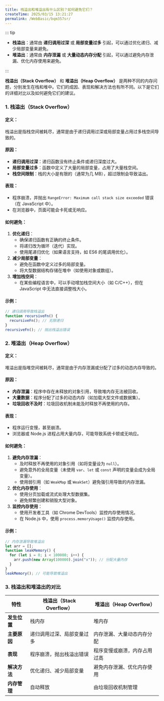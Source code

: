 ```yaml
---
title: 栈溢出和堆溢出有什么区别？如何避免它们？
createTime: 2025/03/15 13:21:27
permalink: /WebBasic/bqm357sr/
---
```


::: tip

- **栈溢出**：通常由 **递归调用过深** 或 **局部变量过多** 引起，可以通过优化递归、减少局部变量来避免。
- **堆溢出**：通常由 **内存泄漏** 或 **大量动态内存分配** 引起，可以通过避免内存泄漏、优化内存使用来避免。

:::

**栈溢出（Stack Overflow）** 和 **堆溢出（Heap Overflow）** 是两种不同的内存问题，分别发生在栈和堆中。它们的成因、表现和解决方法也有所不同。以下是它们的详细对比以及如何避免它们的建议。

### 1. **栈溢出（Stack Overflow）**

#### 定义：

栈溢出是指栈空间被耗尽，通常是由于递归调用过深或局部变量占用过多栈空间导致的。

#### 原因：

- **递归调用过深**：递归函数没有终止条件或递归深度过大。
- **局部变量过多**：函数中定义了大量的局部变量，占用了大量栈空间。
- **栈空间限制**：栈的大小是有限的（通常为几 MB），超过限制会导致溢出。

#### 表现：

- 程序崩溃，并抛出 `RangeError: Maximum call stack size exceeded` 错误（在 JavaScript 中）。
- 在浏览器中，页面可能会卡死或无响应。

#### 如何避免：

1. **优化递归**：
   - 确保递归函数有正确的终止条件。
   - 将递归改为循环（迭代）实现。
   - 使用尾递归优化（如果语言支持，如 ES6 的尾调用优化）。
2. **减少局部变量**：
   - 避免在函数中定义过多的局部变量。
   - 将大型数据结构存储在堆中（如使用对象或数组）。
3. **增加栈空间**：
   - 在某些编程语言中，可以手动增加栈空间大小（如 C/C++），但在 JavaScript 中无法直接调整栈大小。

#### 示例：

```javascript
// 递归调用导致栈溢出
function recursiveFn() {
  recursiveFn(); // 无限递归
}
recursiveFn(); // 抛出栈溢出错误
```

### 2. **堆溢出（Heap Overflow）**

#### 定义：

堆溢出是指堆空间被耗尽，通常是由于内存泄漏或分配了过多的动态内存导致的。

#### 原因：

- **内存泄漏**：程序中存在未释放的对象引用，导致堆内存无法被回收。
- **大量数据**：程序分配了过多的动态内存（如加载大型文件或数据集）。
- **垃圾回收不及时**：垃圾回收机制未能及时释放不再使用的内存。

#### 表现：

- 程序运行变慢，甚至崩溃。
- 浏览器或 Node.js 进程占用大量内存，可能导致系统卡顿或无响应。

#### 如何避免：

1. **避免内存泄漏**：
   - 及时释放不再使用的对象引用（如将变量设为 `null`）。
   - 避免意外的全局变量（未使用 `var`、`let` 或 `const` 声明的变量会成为全局变量）。
   - 使用弱引用（如 `WeakMap` 或 `WeakSet`）避免强引用导致的内存泄漏。
2. **优化内存使用**：
   - 使用分页加载或流式处理大型数据集。
   - 避免频繁创建和销毁大型对象。
3. **监控内存使用**：
   - 使用开发者工具（如 Chrome DevTools）监控内存使用情况。
   - 在 Node.js 中，使用 `process.memoryUsage()` 监控内存使用。

#### 示例：

```javascript
// 内存泄漏导致堆溢出
let arr = [];
function leakMemory() {
  for (let i = 0; i < 100000; i++) {
    arr.push(new Array(100000).join("x")); // 分配大量内存
  }
}
leakMemory(); // 可能导致堆溢出
```

### 3. **栈溢出和堆溢出的对比**

| 特性         | 栈溢出（Stack Overflow）   | 堆溢出（Heap Overflow）      |
| ------------ | -------------------------- | ---------------------------- |
| **发生位置** | 栈内存                     | 堆内存                       |
| **主要原因** | 递归调用过深、局部变量过多 | 内存泄漏、大量动态内存分配   |
| **表现**     | 程序崩溃，抛出栈溢出错误   | 程序变慢或崩溃，内存占用过高 |
| **解决方法** | 优化递归、减少局部变量     | 避免内存泄漏、优化内存使用   |
| **内存管理** | 自动释放                   | 由垃圾回收机制管理           |
